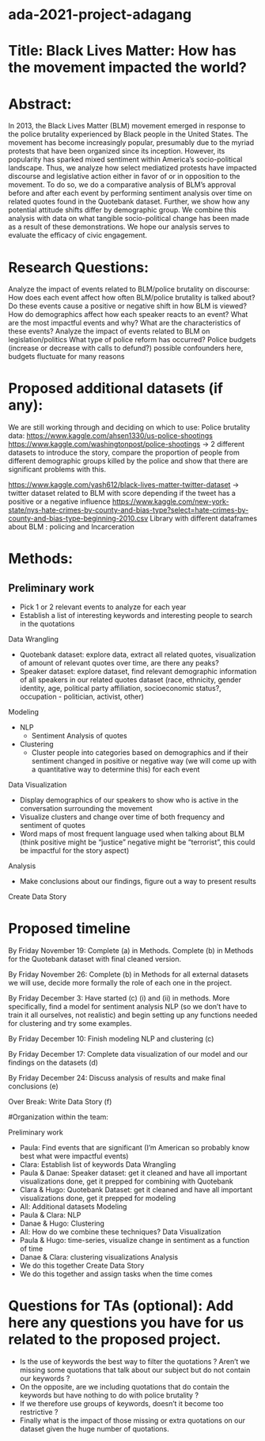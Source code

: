 # ada-2021-project-adagang

# Title: Black Lives Matter: How has the movement impacted the world?

# Abstract: 

In 2013, the Black Lives Matter (BLM) movement emerged in response to the police brutality experienced by Black people in the United States. The movement has become increasingly popular, presumably due to the myriad protests that have been organized since its inception. However, its popularity has sparked mixed sentiment within America’s socio-political landscape. Thus, we analyze how select mediatized protests have impacted discourse and legislative action either in favor of or in opposition to the movement.
To do so, we do a comparative analysis of BLM’s approval before and after each event by performing sentiment analysis over time on related quotes found in the Quotebank dataset. Further, we show how any potential attitude shifts differ by demographic group. We combine this analysis with data on what tangible socio-political change has been made as a result of these demonstrations. We hope our analysis serves to evaluate the efficacy of civic engagement. 


# Research Questions: 

Analyze the impact of events related to BLM/police brutality on discourse:
  How does each event affect how often BLM/police brutality is talked about?
  Do these events cause a positive or negative shift in how BLM is viewed?
  How do demographics affect how each speaker reacts to an event?
  What are the most impactful events and why? What are the characteristics of these events?
Analyze the impact of events related to BLM on legislation/politics
  What type of police reform has occurred?
  Police budgets (increase or decrease with calls to defund?) 
    possible confounders here, budgets fluctuate for many reasons


# Proposed additional datasets (if any): 

We are still working through and deciding on which to use:
Police brutality data:
https://www.kaggle.com/ahsen1330/us-police-shootings
https://www.kaggle.com/washingtonpost/police-shootings → 2 different datasets to introduce the story, compare the proportion of people from different demographic groups killed by the police and show that there are significant problems with this.

https://www.kaggle.com/yash612/black-lives-matter-twitter-dataset → twitter dataset related to BLM with score depending if the tweet has a positive or a negative influence
https://www.kaggle.com/new-york-state/nys-hate-crimes-by-county-and-bias-type?select=hate-crimes-by-county-and-bias-type-beginning-2010.csv 
Library with different dataframes about BLM : policing and Incarceration


# Methods:

## Preliminary work
  - Pick 1 or 2 relevant events to analyze for each year
  - Establish a list of interesting keywords and interesting people to search in the quotations

Data Wrangling
  - Quotebank dataset: explore data, extract all related quotes, visualization of amount of relevant quotes over time, are there any peaks? 
  - Speaker dataset: explore dataset, find relevant demographic information of all speakers in our related quotes dataset (race, ethnicity, gender identity, age,     political party affiliation, socioeconomic status?, occupation - politician, activist, other)

Modeling
  - NLP
    - Sentiment Analysis of quotes
  - Clustering 
    - Cluster people into categories based on demographics and if their sentiment changed in positive or negative way (we will come up with a quantitative way to determine this) for each event 

Data Visualization
  - Display demographics of our speakers to show who is active in the conversation surrounding the movement
  - Visualize clusters and change over time of both frequency and sentiment of quotes
  - Word maps of most frequent language used when talking about BLM (think positive might be “justice” negative might be “terrorist”, this could be impactful for the story aspect)


Analysis
  - Make conclusions about our findings, figure out a way to present results
 
Create Data Story



# Proposed timeline

By Friday November 19: Complete (a) in Methods. Complete (b) in Methods for the Quotebank dataset with final cleaned version.

By Friday November 26: Complete (b) in Methods for all external datasets we will use, decide more formally the role of each one in the project.

By Friday December 3: Have started (c) (i) and (ii) in methods. More specifically, find a model for sentiment analysis NLP (so we don’t have to train it all ourselves, not realistic) and begin setting up any functions needed for clustering and try some examples.

By Friday December 10: Finish modeling NLP and clustering (c)

By Friday December 17: Complete data visualization of our model and our findings on the datasets (d)

By Friday December 24: Discuss analysis of results and make final conclusions (e)

Over Break: Write Data Story (f)

#Organization within the team: 

Preliminary work
  - Paula: Find events that are significant (I’m American so probably know best what were impactful events)
  - Clara: Establish list of keywords
Data Wrangling
  - Paula & Danae: Speaker dataset: get it cleaned and have all important visualizations done, get it prepped for combining with Quotebank
  - Clara & Hugo: Quotebank Dataset: get it cleaned and have all important visualizations done, get it prepped for modeling
  - All: Additional datasets
Modeling
  - Paula & Clara: NLP
  - Danae & Hugo: Clustering
  - All: How do we combine these techniques?
Data Visualization
  - Paula & Hugo: time-series, visualize change in sentiment as a function of time
  - Danae & Clara: clustering visualizations
Analysis
  - We do this together
Create Data Story
  - We do this together and assign tasks when the time comes



# Questions for TAs (optional): Add here any questions you have for us related to the proposed project.

  - Is the use of keywords the best way to filter the quotations ? Aren’t we missing some quotations that talk about our subject but do not contain our keywords ?
  - On the opposite, are we including quotations that do contain the keywords but have nothing to do with police brutality ? 
  - If we therefore use groups of keywords, doesn’t it become too restrictive ? 
  - Finally what is the impact of those missing or extra quotations on our dataset given the huge number of quotations. 
